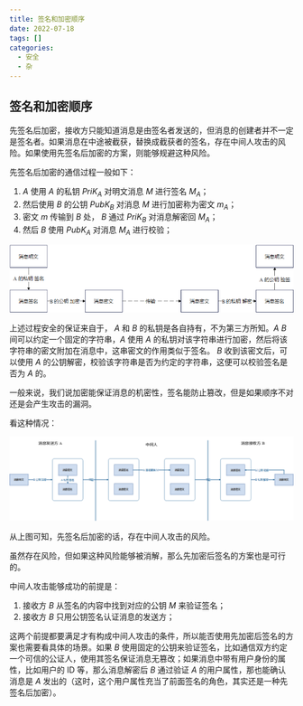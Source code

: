 ```yaml
---
title: 签名和加密顺序
date: 2022-07-18
tags: []
categories:
  - 安全
  - 杂
---
```


## 签名和加密顺序

先签名后加密，接收方只能知道消息是由签名者发送的，但消息的创建者并不一定是签名者。如果消息在中途被截获，替换成截获者的签名，存在中间人攻击的风险。如果使用先签名后加密的方案，则能够规避这种风险。

先签名后加密的通信过程一般如下：

1. $A$ 使用 $A$ 的私钥 $PriK_A$ 对明文消息 $M$ 进行签名 $M_A$；
2. 然后使用 $B$ 的公钥 $PubK_B$ 对消息 $M$ 进行加密称为密文 $m_A$；
3. 密文 $m$ 传输到 $B$ 处， $B$ 通过 $PriK_B$ 对消息解密回 $M_A$；
4. 然后 $B$ 使用 $PubK_A$ 对消息 $M_A$ 进行校验；

![picture 4](../../../../assets/%E5%AE%89%E5%85%A8/%E6%9D%82/%E7%AD%BE%E5%90%8D%E5%92%8C%E5%8A%A0%E5%AF%86%E9%A1%BA%E5%BA%8F/58d3f5e4fe8d8673a7b2b30572e1c20701628353a7d496cb4d06e35cbca28543.png)

上述过程安全的保证来自于， $A$ 和 $B$ 的私钥是各自持有，不为第三方所知。$A$ $B$ 间可以约定一个固定的字符串，$A$ 使用 $A$ 的私钥对该字符串进行加密，然后将该字符串的密文附加在消息中，这串密文的作用类似于签名。 $B$ 收到该密文后，可以使用 $A$ 的公钥解密，校验该字符串是否为约定的字符串，这便可以校验签名是否为 $A$ 的。

一般来说，我们说加密能保证消息的机密性，签名能防止篡改，但是如果顺序不对还是会产生攻击的漏洞。

看这种情况：

![picture 6](../../../../assets/%E5%AE%89%E5%85%A8/%E6%9D%82/%E7%AD%BE%E5%90%8D%E5%92%8C%E5%8A%A0%E5%AF%86%E9%A1%BA%E5%BA%8F/3551efd2bd512906f97b97d2dc7a174e3f3f4c1bad5300a22400160ca94d88dd.png)

从上图可知，先签名后加密的话，存在中间人攻击的风险。

虽然存在风险，但如果这种风险能够被消解，那么先加密后签名的方案也是可行的。

中间人攻击能够成功的前提是：

1. 接收方 $B$ 从签名的内容中找到对应的公钥 $M$ 来验证签名；
2. 接收方 $B$ 只用公钥签名认证消息的发送方；

这两个前提都要满足才有构成中间人攻击的条件，所以能否使用先加密后签名的方案也需要看具体的场景。如果 $B$ 使用固定的公钥来验证签名，比如通信双方约定一个可信的公证人，使用其签名保证消息无篡改；如果消息中带有用户身份的属性，比如用户的 ID 等，那么消息解密后 $B$ 通过验证 $A$ 的用户属性，那也能确认消息是 $A$ 发出的（这时，这个用户属性充当了前面签名的角色，其实还是一种先签名后加密）。
